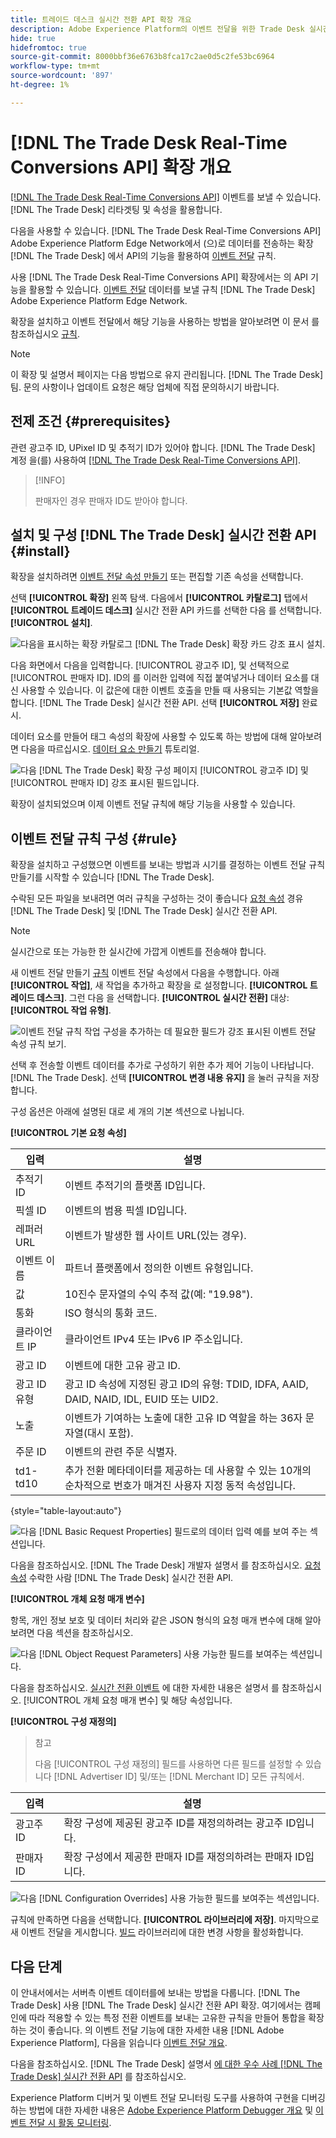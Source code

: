 ```yaml
---
title: 트레이드 데스크 실시간 전환 API 확장 개요
description: Adobe Experience Platform의 이벤트 전달을 위한 Trade Desk 실시간 전환 API 확장에 대해 알아봅니다.
hide: true
hidefromtoc: true
source-git-commit: 8000bbf36e6763b8fca17c2ae0d5c2fe53bc6964
workflow-type: tm+mt
source-wordcount: '897'
ht-degree: 1%

---
```


# [!DNL The Trade Desk Real-Time Conversions API] 확장 개요

[[!DNL The Trade Desk Real-Time Conversions API]](https://partner.thetradedesk.com/v3/portal/data/doc/DataConversionEventsApi) 이벤트를 보낼 수 있습니다. [!DNL The Trade Desk] 리타겟팅 및 속성을 활용합니다.

다음을 사용할 수 있습니다. [!DNL The Trade Desk Real-Time Conversions API] Adobe Experience Platform Edge Network에서 (으)로 데이터를 전송하는 확장 [!DNL The Trade Desk] 에서 API의 기능을 활용하여 [이벤트 전달](../../../ui/event-forwarding/overview.md) 규칙.

사용 [!DNL The Trade Desk Real-Time Conversions API] 확장에서는 의 API 기능을 활용할 수 있습니다. [이벤트 전달](../../../ui/event-forwarding/overview.md) 데이터를 보낼 규칙 [!DNL The Trade Desk] Adobe Experience Platform Edge Network.

확장을 설치하고 이벤트 전달에서 해당 기능을 사용하는 방법을 알아보려면 이 문서 를 참조하십시오 [규칙](../../../ui/managing-resources/rules.md).

>[!NOTE]
>
>이 확장 및 설명서 페이지는 다음 방법으로 유지 관리됩니다. [!DNL The Trade Desk] 팀. 문의 사항이나 업데이트 요청은 해당 업체에 직접 문의하시기 바랍니다.

## 전제 조건 {#prerequisites}

관련 광고주 ID, UPixel ID 및 추적기 ID가 있어야 합니다. [!DNL The Trade Desk] 계정 을(를) 사용하여 [[!DNL The Trade Desk Real-Time Conversions API]](https://partner.thetradedesk.com/v3/portal/data/doc/DataConversionEventsApi).

>[!INFO]
>
>판매자인 경우 판매자 ID도 받아야 합니다.

## 설치 및 구성 [!DNL The Trade Desk] 실시간 전환 API {#install}

확장을 설치하려면 [이벤트 전달 속성 만들기](../../../ui/event-forwarding/overview.md#properties) 또는 편집할 기존 속성을 선택합니다.

선택 **[!UICONTROL 확장]** 왼쪽 탐색. 다음에서 **[!UICONTROL 카탈로그]** 탭에서 **[!UICONTROL 트레이드 데스크]** 실시간 전환 API 카드를 선택한 다음 를 선택합니다. **[!UICONTROL 설치]**.

![다음을 표시하는 확장 카탈로그 [!DNL The Trade Desk] 확장 카드 강조 표시 설치.](../../../images/extensions/server/tradedesk/install-extension.png)

다음 화면에서 다음을 입력합니다. [!UICONTROL 광고주 ID], 및 선택적으로 [!UICONTROL 판매자 ID]. ID의 를 이러한 입력에 직접 붙여넣거나 데이터 요소를 대신 사용할 수 있습니다. 이 값은에 대한 이벤트 호출을 만들 때 사용되는 기본값 역할을 합니다. [!DNL The Trade Desk] 실시간 전환 API. 선택 **[!UICONTROL 저장]** 완료 시.

데이터 요소를 만들어 태그 속성의 확장에 사용할 수 있도록 하는 방법에 대해 알아보려면 다음을 따르십시오. [데이터 요소 만들기](https://experienceleague.adobe.com/en/docs/platform-learn/data-collection/tags/create-data-elements) 튜토리얼.

![다음 [!DNL The Trade Desk] 확장 구성 페이지 [!UICONTROL 광고주 ID] 및 [!UICONTROL 판매자 ID] 강조 표시된 필드입니다.](../../../images/extensions/server/tradedesk/configure-extension.png)

확장이 설치되었으며 이제 이벤트 전달 규칙에 해당 기능을 사용할 수 있습니다.

## 이벤트 전달 규칙 구성 {#rule}

확장을 설치하고 구성했으면 이벤트를 보내는 방법과 시기를 결정하는 이벤트 전달 규칙 만들기를 시작할 수 있습니다 [!DNL The Trade Desk].

수락된 모든 파일을 보내려면 여러 규칙을 구성하는 것이 좋습니다 [요청 속성](https://partner.thetradedesk.com/v3/portal/data/doc/DataConversionEventsApi#properties) 경유 [!DNL The Trade Desk] 및 [!DNL The Trade Desk] 실시간 전환 API.

>[!NOTE]
>
>실시간으로 또는 가능한 한 실시간에 가깝게 이벤트를 전송해야 합니다.

새 이벤트 전달 만들기 [규칙](../../../ui/managing-resources/rules.md) 이벤트 전달 속성에서 다음을 수행합니다. 아래 **[!UICONTROL 작업]**, 새 작업을 추가하고 확장을 로 설정합니다. **[!UICONTROL 트레이드 데스크]**. 그런 다음 을 선택합니다. **[!UICONTROL 실시간 전환]** 대상: **[!UICONTROL 작업 유형]**.

![이벤트 전달 규칙 작업 구성을 추가하는 데 필요한 필드가 강조 표시된 이벤트 전달 속성 규칙 보기.](../../../images/extensions/server/tradedesk/tradedesk-event-action.png)

선택 후 전송할 이벤트 데이터를 추가로 구성하기 위한 추가 제어 기능이 나타납니다. [!DNL The Trade Desk]. 선택 **[!UICONTROL 변경 내용 유지]** 을 눌러 규칙을 저장합니다.

구성 옵션은 아래에 설명된 대로 세 개의 기본 섹션으로 나뉩니다.

**[!UICONTROL 기본 요청 속성]**

| 입력 | 설명 |
| --- | --- |
| 추적기 ID | 이벤트 추적기의 플랫폼 ID입니다. |
| 픽셀 ID | 이벤트의 범용 픽셀 ID입니다. |
| 레퍼러 URL | 이벤트가 발생한 웹 사이트 URL(있는 경우). |
| 이벤트 이름 | 파트너 플랫폼에서 정의한 이벤트 유형입니다. |
| 값 | 10진수 문자열의 수익 추적 값(예: &quot;19.98&quot;). |
| 통화 | ISO 형식의 통화 코드. |
| 클라이언트 IP | 클라이언트 IPv4 또는 IPv6 IP 주소입니다. |
| 광고 ID | 이벤트에 대한 고유 광고 ID. |
| 광고 ID 유형 | 광고 ID 속성에 지정된 광고 ID의 유형: TDID, IDFA, AAID, DAID, NAID, IDL, EUID 또는 UID2. |
| 노출 | 이벤트가 기여하는 노출에 대한 고유 ID 역할을 하는 36자 문자열(대시 포함). |
| 주문 ID | 이벤트의 관련 주문 식별자. |
| td1-td10 | 추가 전환 메타데이터를 제공하는 데 사용할 수 있는 10개의 순차적으로 번호가 매겨진 사용자 지정 동적 속성입니다. |

{style="table-layout:auto"}

![다음 [!DNL Basic Request Properties] 필드로의 데이터 입력 예를 보여 주는 섹션입니다.](../../../images/extensions/server/tradedesk/configure-extension-basic-request-properties.png)

다음을 참조하십시오. [!DNL The Trade Desk] 개발자 설명서 를 참조하십시오. [요청 속성](https://partner.thetradedesk.com/v3/portal/data/doc/DataConversionEventsApi#properties) 수락한 사람 [!DNL The Trade Desk] 실시간 전환 API.

**[!UICONTROL 개체 요청 매개 변수]**

항목, 개인 정보 보호 및 데이터 처리와 같은 JSON 형식의 요청 매개 변수에 대해 알아보려면 다음 섹션을 참조하십시오.

![다음 [!DNL Object Request Parameters] 사용 가능한 필드를 보여주는 섹션입니다.](../../../images/extensions/server/tradedesk/configure-object-request-params.png)

다음을 참조하십시오. [실시간 전환 이벤트](https://partner.thetradedesk.com/v3/portal/data/doc/DataConversionEventsApi#properties-items) 에 대한 자세한 내용은 설명서 를 참조하십시오. [!UICONTROL 개체 요청 매개 변수] 및 해당 속성입니다.

**[!UICONTROL 구성 재정의]**

>참고
>
>다음 [!UICONTROL 구성 재정의] 필드를 사용하면 다른 필드를 설정할 수 있습니다 [!DNL Advertiser ID] 및/또는 [!DNL Merchant ID] 모든 규칙에서.

| 입력 | 설명 |
| --- | --- |
| 광고주 ID | 확장 구성에 제공된 광고주 ID를 재정의하려는 광고주 ID입니다. |
| 판매자 ID | 확장 구성에서 제공한 판매자 ID를 재정의하려는 판매자 ID입니다. |

![다음 [!DNL Configuration Overrides] 사용 가능한 필드를 보여주는 섹션입니다.](../../../images/extensions/server/tradedesk/configure-overrides.png)

규칙에 만족하면 다음을 선택합니다. **[!UICONTROL 라이브러리에 저장]**. 마지막으로 새 이벤트 전달을 게시합니다. [빌드](../../../ui/publishing/builds.md) 라이브러리에 대한 변경 사항을 활성화합니다.

## 다음 단계

이 안내서에서는 서버측 이벤트 데이터를에 보내는 방법을 다룹니다. [!DNL The Trade Desk] 사용 [!DNL The Trade Desk] 실시간 전환 API 확장. 여기에서는 캠페인에 따라 적용할 수 있는 특정 전환 이벤트를 보내는 고유한 규칙을 만들어 통합을 확장하는 것이 좋습니다. 의 이벤트 전달 기능에 대한 자세한 내용 [!DNL Adobe Experience Platform], 다음을 읽습니다 [이벤트 전달 개요](../../../ui/event-forwarding/overview.md).

다음을 참조하십시오. [!DNL The Trade Desk] 설명서 [에 대한 우수 사례 [!DNL The Trade Desk] 실시간 전환 API](https://www.facebook.com/business/help/308855623839366?id=818859032317965) 를 참조하십시오.

Experience Platform 디버거 및 이벤트 전달 모니터링 도구를 사용하여 구현을 디버깅하는 방법에 대한 자세한 내용은 [Adobe Experience Platform Debugger 개요](../../../../debugger/home.md) 및 [이벤트 전달 시 활동 모니터링](../../../ui/event-forwarding/monitoring.md).
